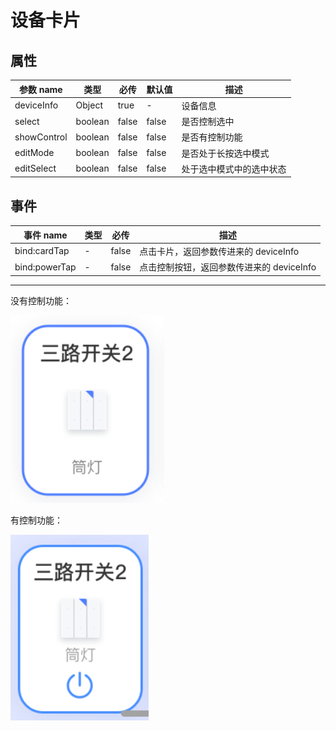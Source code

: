# 设备卡片

## 属性

| 参数 name   | 类型    | 必传  | 默认值 | 描述           |
| ----------- | ------- | ----- | ------ |--------------|
| deviceInfo  | Object  | true  | -      | 设备信息         |
| select      | boolean | false | false  | 是否控制选中       |
| showControl | boolean | false | false  | 是否有控制功能      |
| editMode | boolean | false | false  | 是否处于长按选中模式   |
| editSelect | boolean | false | false  | 处于选中模式中的选中状态 |

## 事件

| 事件 name     | 类型 | 必传  | 描述                                      |
| ------------- | ---- | ----- | ----------------------------------------- |
| bind:cardTap  | -    | false | 点击卡片，返回参数传进来的 deviceInfo     |
| bind:powerTap | -    | false | 点击控制按钮，返回参数传进来的 deviceInfo |

---

没有控制功能：

![no-control](../assets/device-card-no-control.png)

有控制功能：

![control](../assets/device-card-control.png)
